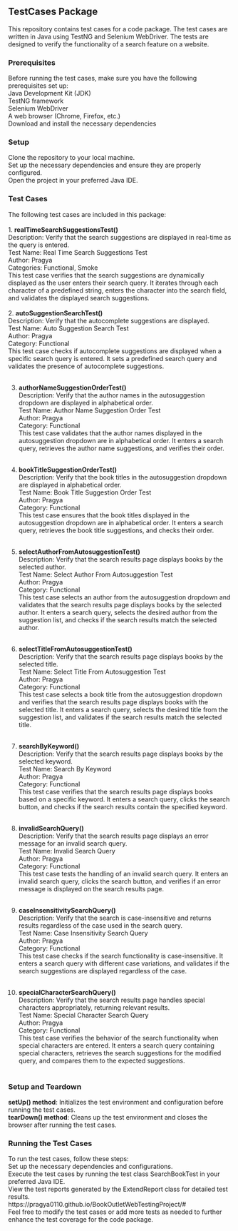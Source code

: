 <H2>TestCases Package</h2>

This repository contains test cases for a code package. The test cases are written in Java using TestNG and Selenium WebDriver. The tests are designed to verify the functionality of a search feature on a website.

<h3>Prerequisites</h3>

Before running the test cases, make sure you have the following prerequisites set up:<br>
Java Development Kit (JDK)<br>
TestNG framework<br>
Selenium WebDriver<br>
A web browser (Chrome, Firefox, etc.)<br>
Download and install the necessary dependencies<br>

<h3>Setup</h3>
Clone the repository to your local machine.<br>
Set up the necessary dependencies and ensure they are properly configured. <br>
Open the project in your preferred Java IDE.<br>
<h3>Test Cases</h3>
The following test cases are included in this package:<br>
<br>
1. <b>realTimeSearchSuggestionsTest()</b><br>
   Description: Verify that the search suggestions are displayed in real-time as the query is entered. <br>
   Test Name: Real Time Search Suggestions Test<br>
   Author: Pragya<br>
   Categories: Functional, Smoke<br>
   This test case verifies that the search suggestions are dynamically displayed as the user enters their search query. It iterates through each character of a predefined string, enters the character into the search field, and validates the displayed search suggestions.<br>
<br>
2. <b>autoSuggestionSearchTest()</b><br>
   Description: Verify that the autocomplete suggestions are displayed. <br>
   Test Name: Auto Suggestion Search Test<br>
   Author: Pragya<br>
   Category: Functional<br>
   This test case checks if autocomplete suggestions are displayed when a specific search query is entered. It sets a predefined search query and validates the presence of autocomplete suggestions.<br><br>

3. <b>authorNameSuggestionOrderTest()</b><br>
   Description: Verify that the author names in the autosuggestion dropdown are displayed in alphabetical order. <br>
   Test Name: Author Name Suggestion Order Test<br>
   Author: Pragya<br>
   Category: Functional<br>
   This test case validates that the author names displayed in the autosuggestion dropdown are in alphabetical order. It enters a search query, retrieves the author name suggestions, and verifies their order.<br><br>

4. <b>bookTitleSuggestionOrderTest()</b><br>
   Description: Verify that the book titles in the autosuggestion dropdown are displayed in alphabetical order. <br>
   Test Name: Book Title Suggestion Order Test<br>
   Author: Pragya<br>
   Category: Functional<br>
   This test case ensures that the book titles displayed in the autosuggestion dropdown are in alphabetical order. It enters a search query, retrieves the book title suggestions, and checks their order.
<br><br>
5. <b>selectAuthorFromAutosuggestionTest()</b><br>
   Description: Verify that the search results page displays books by the selected author. <br>
   Test Name: Select Author From Autosuggestion Test<br>
   Author: Pragya<br>
   Category: Functional<br>
   This test case selects an author from the autosuggestion dropdown and validates that the search results page displays books by the selected author. It enters a search query, selects the desired author from the suggestion list, and checks if the search results match the selected author.
<br><br>
6. <b>selectTitleFromAutosuggestionTest()</b><br>
   Description: Verify that the search results page displays books by the selected title. <br>
   Test Name: Select Title From Autosuggestion Test<br>
   Author: Pragya<br>
   Category: Functional<br>
   This test case selects a book title from the autosuggestion dropdown and verifies that the search results page displays books with the selected title. It enters a search query, selects the desired title from the suggestion list, and validates if the search results match the selected title.
<br><br>
7. <b>searchByKeyword()</b><br>
   Description: Verify that the search results page displays books by the selected keyword.
<br>Test Name: Search By Keyword<br>
   Author: Pragya<br>
   Category: Functional<br>
   This test case verifies that the search results page displays books based on a specific keyword. It enters a search query, clicks the search button, and checks if the search results contain the specified keyword.
<br><br>
8. <b>invalidSearchQuery()</b><br>
   Description: Verify that the search results page displays an error message for an invalid search query.
   <br>Test Name: Invalid Search Query<br>
   Author: Pragya<br>
   Category: Functional<br>
   This test case tests the handling of an invalid search query. It enters an invalid search query, clicks the search button, and verifies if an error message is displayed on the search results page.
<br><br>
9. <b>caseInsensitivitySearchQuery()</b><br>
   Description: Verify that the search is case-insensitive and returns results regardless of the case used in the search query.
   <br>Test Name: Case Insensitivity Search Query<br>
   Author: Pragya<br>
   Category: Functional<br>
   This test case checks if the search functionality is case-insensitive. It enters a search query with different case variations, and validates if the search suggestions are displayed regardless of the case.
<br><br>
10. <b>specialCharacterSearchQuery()</b><br>
    Description: Verify that the search results page handles special characters appropriately, returning relevant results.
    <br>Test Name: Special Character Search Query<br>
    Author: Pragya<br>
    Category: Functional<br>
    This test case verifies the behavior of the search functionality when special characters are entered. It enters a search query containing special characters, retrieves the search suggestions for the modified query, and compares them to the expected suggestions.
<br><br>
<h3>Setup and Teardown</h3>
<b>setUp() method</b>: Initializes the test environment and configuration before running the test cases.
<br><b>tearDown() method</b>: Cleans up the test environment and closes the browser after running the test cases.
<h3>Running the Test Cases</h3>
To run the test cases, follow these steps:
<br>
Set up the necessary dependencies and configurations.<br>
Execute the test cases by running the test class SearchBookTest in your preferred Java IDE.
<br>View the test reports generated by the ExtendReport class for detailed test results.<br>
https://pragya0110.github.io/BookOutletWebTestingProject/#
<br>Feel free to modify the test cases or add more tests as needed to further enhance the test coverage for the code package.
